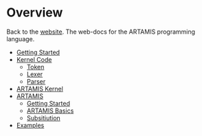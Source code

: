 # Overview

Back to the [website](http://www.artamis.ca). 
The web-docs for the ARTAMIS programming language.

- [Getting Started](/getting-started)
- [Kernel Code](/kernel)
    - [Token](/kernel/token)
    - [Lexer](/kernel/lexer)
    - [Parser](/kernel/parser)
- [ARTAMIS Kernel](/artamis-kernel)
- [ARTAMIS](/artamis)
    - [Getting Started](/artamis/getting-started)
    - [ARTAMIS Basics](/artamis/basics)
    - [Subsitiution](#)
- [Examples](/examples)